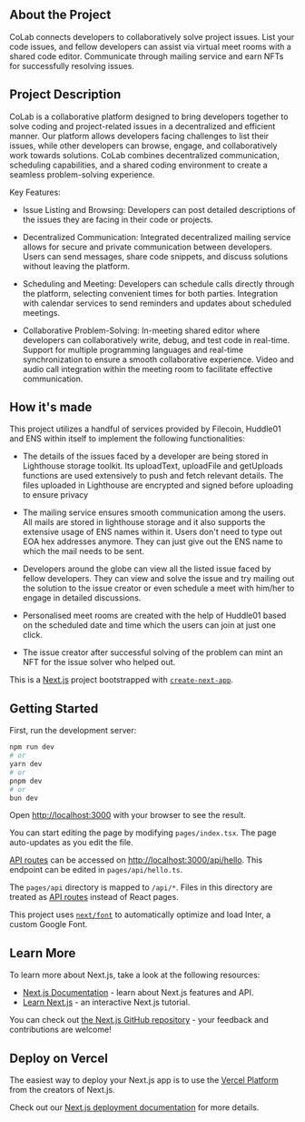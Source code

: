 ## About the Project

CoLab connects developers to collaboratively solve project issues. List your code issues, and fellow developers can assist via virtual meet rooms with a shared code editor. Communicate through mailing service and earn NFTs for successfully resolving issues.

## Project Description

CoLab is a collaborative platform designed to bring developers together to solve coding and project-related issues in a decentralized and efficient manner. Our platform allows developers facing challenges to list their issues, while other developers can browse, engage, and collaboratively work towards solutions. CoLab combines decentralized communication, scheduling capabilities, and a shared coding environment to create a seamless problem-solving experience.

Key Features:

- Issue Listing and Browsing: Developers can post detailed descriptions of the issues they are facing in their code or projects.

- Decentralized Communication: Integrated decentralized mailing service allows for secure and private communication between developers. Users can send messages, share code snippets, and discuss solutions without leaving the platform.

- Scheduling and Meeting: Developers can schedule calls directly through the platform, selecting convenient times for both parties. Integration with calendar services to send reminders and updates about scheduled meetings.

- Collaborative Problem-Solving: In-meeting shared editor where developers can collaboratively write, debug, and test code in real-time. Support for multiple programming languages and real-time synchronization to ensure a smooth collaborative experience. Video and audio call integration within the meeting room to facilitate effective communication.

## How it's made

This project utilizes a handful of services provided by Filecoin, Huddle01 and ENS within itself to implement the following functionalities:

- The details of the issues faced by a developer are being stored in Lighthouse storage toolkit. Its uploadText, uploadFile and getUploads functions are used extensively to push and fetch relevant details. The files uploaded in Lighthouse are encrypted and signed before uploading to ensure privacy

- The mailing service ensures smooth communication among the users. All mails are stored in lighthouse storage and it also supports the extensive usage of ENS names within it. Users don't need to type out EOA hex addresses anymore. They can just give out the ENS name to which the mail needs to be sent.

- Developers around the globe can view all the listed issue faced by fellow developers. They can view and solve the issue and try mailing out the solution to the issue creator or even schedule a meet with him/her to engage in detailed discussions.

- Personalised meet rooms are created with the help of Huddle01 based on the scheduled date and time which the users can join at just one click.

- The issue creator after successful solving of the problem can mint an NFT for the issue solver who helped out.



This is a [Next.js](https://nextjs.org/) project bootstrapped with [`create-next-app`](https://github.com/vercel/next.js/tree/canary/packages/create-next-app).

## Getting Started

First, run the development server:

```bash
npm run dev
# or
yarn dev
# or
pnpm dev
# or
bun dev
```

Open [http://localhost:3000](http://localhost:3000) with your browser to see the result.

You can start editing the page by modifying `pages/index.tsx`. The page auto-updates as you edit the file.

[API routes](https://nextjs.org/docs/api-routes/introduction) can be accessed on [http://localhost:3000/api/hello](http://localhost:3000/api/hello). This endpoint can be edited in `pages/api/hello.ts`.

The `pages/api` directory is mapped to `/api/*`. Files in this directory are treated as [API routes](https://nextjs.org/docs/api-routes/introduction) instead of React pages.

This project uses [`next/font`](https://nextjs.org/docs/basic-features/font-optimization) to automatically optimize and load Inter, a custom Google Font.

## Learn More

To learn more about Next.js, take a look at the following resources:

- [Next.js Documentation](https://nextjs.org/docs) - learn about Next.js features and API.
- [Learn Next.js](https://nextjs.org/learn) - an interactive Next.js tutorial.

You can check out [the Next.js GitHub repository](https://github.com/vercel/next.js/) - your feedback and contributions are welcome!

## Deploy on Vercel

The easiest way to deploy your Next.js app is to use the [Vercel Platform](https://vercel.com/new?utm_medium=default-template&filter=next.js&utm_source=create-next-app&utm_campaign=create-next-app-readme) from the creators of Next.js.

Check out our [Next.js deployment documentation](https://nextjs.org/docs/deployment) for more details.